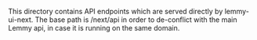 This directory contains API endpoints which are served directly by lemmy-ui-next.
The base path is /next/api in order to de-conflict with the main Lemmy api, in case it is running on the same
domain.